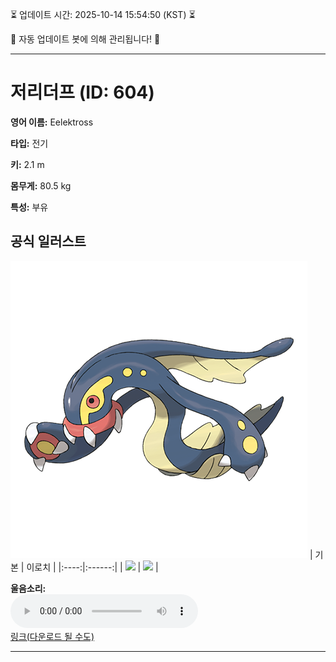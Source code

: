 
⏳ 업데이트 시간: 2025-10-14 15:54:50 (KST) ⏳

🤖 자동 업데이트 봇에 의해 관리됩니다! 🤖

---

# 저리더프 (ID: 604)
**영어 이름:** Eelektross

**타입:** 전기

**키:** 2.1 m

**몸무게:** 80.5 kg

**특성:** 부유

## 공식 일러스트
![](https://raw.githubusercontent.com/PokeAPI/sprites/master/sprites/pokemon/other/official-artwork/604.png)
| 기본 | 이로치 |
|:----:|:------:|
| <img src="http://play.pokemonshowdown.com/sprites/ani/eelektross.gif" width="200"> | <img src="http://play.pokemonshowdown.com/sprites/ani-shiny/eelektross.gif" width="200"> |

**울음소리:**<br><audio controls src="https://raw.githubusercontent.com/PokeAPI/cries/main/cries/pokemon/latest/604.ogg"></audio><br> [링크(다운로드 될 수도)](https://raw.githubusercontent.com/PokeAPI/cries/main/cries/pokemon/latest/604.ogg)


---
